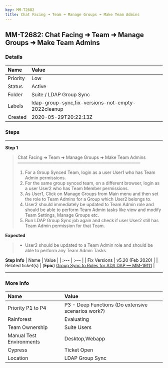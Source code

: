 ```yaml
---
key: MM-T2682
title: Chat Facing ➜ Team ➜ Manage Groups ➜ Make Team Admins
---
```


## MM-T2682: Chat Facing ➜ Team ➜ Manage Groups ➜ Make Team Admins

### Details

| Name     | Value                                              |
| :------- | :------------------------------------------------- |
| Priority | Low                                                |
| Status   | Active                                             |
| Folder   | Suite / LDAP Group Sync                            |
| Labels   | ldap-group-sync,fix-versions-not-empty-2022cleanup |
| Created  | 2020-05-29T20:22:13Z                               |

### Steps

<hr/>

**Step 1**

> <article>Chat Facing ➜ Team ➜ Manage Groups ➜ Make Team Admins<br>————————————————————————————<ol><li>For a Group Synced Team, login as a user User1 who has Team Admin permissions.</li><li>For the same group synced team, on a different browser, login as a user User2 who has Team Member permissions.</li><li>As User1, Click on Manage Groups from Main menu and then set the role to Team Admins for a Group which User2 belongs to.</li><li>User2 should immediately be updated to Team Admin role and should be able to perform Team Admin tasks like view and modify Team Settings, Manage Groups etc.</li><li>Run LDAP Group Sync job again and check if user User2 still has Team Admin permission for that Team.</li></ol></article>

**Expected**

> <article><ul><li>User2 should be updated to a Team Admin role and should be able to perform any Team Admin Tasks</li></ul></article>

**Step Info**
| Name | Value |
| :--- | :--- |
| Fix Versions | v5.20 (Feb 2020) |
| Related ticket(s) | (<strong>Epic</strong>) <a href="https://mattermost.atlassian.net/browse/MM-19111">Group Sync to Roles for AD/LDAP — MM-19111</a> |

<hr/>

### More Info

| Name                     | Value                                              |
| :----------------------- | :------------------------------------------------- |
| Priority P1 to P4        | P3 - Deep Functions (Do extensive scenarios work?) |
| Rainforest               | Evaluating                                         |
| Team Ownership           | Suite Users                                        |
| Manual Test Environments | Desktop,Webapp                                     |
| Cypress                  | Ticket Open                                        |
| Location                 | LDAP Group Sync                                    |
